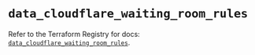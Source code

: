 # `data_cloudflare_waiting_room_rules`

Refer to the Terraform Registry for docs: [`data_cloudflare_waiting_room_rules`](https://registry.terraform.io/providers/cloudflare/cloudflare/5.8.4/docs/data-sources/waiting_room_rules).
